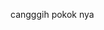 cangggih pokok nya 
<!---
Titikterang123/Titikterang123 is a ✨ special ✨ repository because its `README.md` (this file) appears on your GitHub profile.
You can click the Preview link to take a look at your changes.
--->
